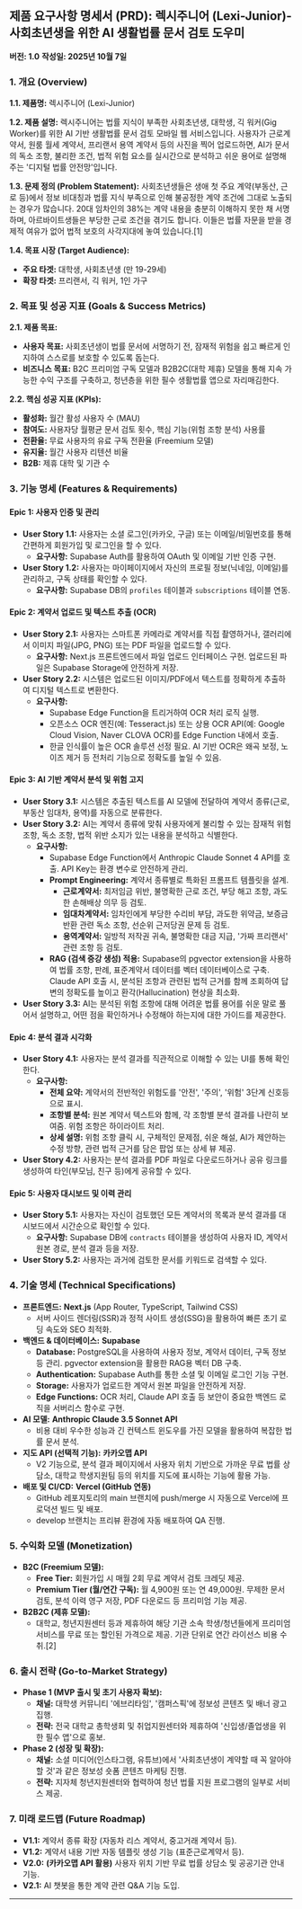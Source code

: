 

## **제품 요구사항 명세서 (PRD): 렉시주니어 (Lexi-Junior)- 사회초년생을 위한 AI 생활법률 문서 검토 도우미**

**버전: 1.0**
**작성일: 2025년 10월 7일**

### **1. 개요 (Overview)**

**1.1. 제품명:** 렉시주니어 (Lexi-Junior)

**1.2. 제품 설명:**
렉시주니어는 법률 지식이 부족한 사회초년생, 대학생, 긱 워커(Gig Worker)를 위한 AI 기반 생활법률 문서 검토 모바일 웹 서비스입니다. 사용자가 근로계약서, 원룸 월세 계약서, 프리랜서 용역 계약서 등의 사진을 찍어 업로드하면, AI가 문서의 독소 조항, 불리한 조건, 법적 위험 요소를 실시간으로 분석하고 쉬운 용어로 설명해주는 '디지털 법률 안전망'입니다.

**1.3. 문제 정의 (Problem Statement):**
사회초년생들은 생애 첫 주요 계약(부동산, 근로 등)에서 정보 비대칭과 법률 지식 부족으로 인해 불공정한 계약 조건에 그대로 노출되는 경우가 많습니다. 20대 임차인의 38%는 계약 내용을 충분히 이해하지 못한 채 서명하며, 아르바이트생들은 부당한 근로 조건을 겪기도 합니다. 이들은 법률 자문을 받을 경제적 여유가 없어 법적 보호의 사각지대에 놓여 있습니다.[1]

**1.4. 목표 시장 (Target Audience):**

  * **주요 타겟:** 대학생, 사회초년생 (만 19-29세)
  * **확장 타겟:** 프리랜서, 긱 워커, 1인 가구

### **2. 목표 및 성공 지표 (Goals & Success Metrics)**

**2.1. 제품 목표:**

  * **사용자 목표:** 사회초년생이 법률 문서에 서명하기 전, 잠재적 위험을 쉽고 빠르게 인지하여 스스로를 보호할 수 있도록 돕는다.
  * **비즈니스 목표:** B2C 프리미엄 구독 모델과 B2B2C(대학 제휴) 모델을 통해 지속 가능한 수익 구조를 구축하고, 청년층을 위한 필수 생활법률 앱으로 자리매김한다.

**2.2. 핵심 성공 지표 (KPIs):**

  * **활성화:** 월간 활성 사용자 수 (MAU)
  * **참여도:** 사용자당 월평균 문서 검토 횟수, 핵심 기능(위험 조항 분석) 사용률
  * **전환율:** 무료 사용자의 유료 구독 전환율 (Freemium 모델)
  * **유지율:** 월간 사용자 리텐션 비율
  * **B2B:** 제휴 대학 및 기관 수

### **3. 기능 명세 (Features & Requirements)**

#### **Epic 1: 사용자 인증 및 관리**

  * **User Story 1.1:** 사용자는 소셜 로그인(카카오, 구글) 또는 이메일/비밀번호를 통해 간편하게 회원가입 및 로그인을 할 수 있다.
      * **요구사항:** Supabase Auth를 활용하여 OAuth 및 이메일 기반 인증 구현.
  * **User Story 1.2:** 사용자는 마이페이지에서 자신의 프로필 정보(닉네임, 이메일)를 관리하고, 구독 상태를 확인할 수 있다.
      * **요구사항:** Supabase DB의 `profiles` 테이블과 `subscriptions` 테이블 연동.

#### **Epic 2: 계약서 업로드 및 텍스트 추출 (OCR)**

  * **User Story 2.1:** 사용자는 스마트폰 카메라로 계약서를 직접 촬영하거나, 갤러리에서 이미지 파일(JPG, PNG) 또는 PDF 파일을 업로드할 수 있다.
      * **요구사항:** Next.js 프론트엔드에서 파일 업로드 인터페이스 구현. 업로드된 파일은 Supabase Storage에 안전하게 저장.
  * **User Story 2.2:** 시스템은 업로드된 이미지/PDF에서 텍스트를 정확하게 추출하여 디지털 텍스트로 변환한다.
      * **요구사항:**
          * Supabase Edge Function을 트리거하여 OCR 처리 로직 실행.
          * 오픈소스 OCR 엔진(예: Tesseract.js) 또는 상용 OCR API(예: Google Cloud Vision, Naver CLOVA OCR)를 Edge Function 내에서 호출.
          * 한글 인식률이 높은 OCR 솔루션 선정 필요. AI 기반 OCR은 왜곡 보정, 노이즈 제거 등 전처리 기능으로 정확도를 높일 수 있음.

#### **Epic 3: AI 기반 계약서 분석 및 위험 고지**

  * **User Story 3.1:** 시스템은 추출된 텍스트를 AI 모델에 전달하여 계약서 종류(근로, 부동산 임대차, 용역)를 자동으로 분류한다.
  * **User Story 3.2:** AI는 계약서 종류에 맞춰 사용자에게 불리할 수 있는 잠재적 위험 조항, 독소 조항, 법적 위반 소지가 있는 내용을 분석하고 식별한다.
      * **요구사항:**
          * Supabase Edge Function에서 Anthropic Claude Sonnet 4 API를 호출. API Key는 환경 변수로 안전하게 관리.
          * **Prompt Engineering:** 계약서 종류별로 특화된 프롬프트 템플릿을 설계.
              * **근로계약서:** 최저임금 위반, 불명확한 근로 조건, 부당 해고 조항, 과도한 손해배상 의무 등 검토.
              * **임대차계약서:** 임차인에게 부당한 수리비 부담, 과도한 위약금, 보증금 반환 관련 독소 조항, 선순위 근저당권 문제 등 검토.
              * **용역계약서:** 일방적 저작권 귀속, 불명확한 대금 지급, '가짜 프리랜서' 관련 조항 등 검토.
          * **RAG (검색 증강 생성) 적용:** Supabase의 pgvector extension을 사용하여 법률 조항, 판례, 표준계약서 데이터를 벡터 데이터베이스로 구축. Claude API 호출 시, 분석된 조항과 관련된 법적 근거를 함께 조회하여 답변의 정확도를 높이고 환각(Hallucination) 현상을 최소화.
  * **User Story 3.3:** AI는 분석된 위험 조항에 대해 어려운 법률 용어를 쉬운 말로 풀어서 설명하고, 어떤 점을 확인하거나 수정해야 하는지에 대한 가이드를 제공한다.

#### **Epic 4: 분석 결과 시각화**

  * **User Story 4.1:** 사용자는 분석 결과를 직관적으로 이해할 수 있는 UI를 통해 확인한다.
      * **요구사항:**
          * **전체 요약:** 계약서의 전반적인 위험도를 '안전', '주의', '위험' 3단계 신호등으로 표시.
          * **조항별 분석:** 원본 계약서 텍스트와 함께, 각 조항별 분석 결과를 나란히 보여줌. 위험 조항은 하이라이트 처리.
          * **상세 설명:** 위험 조항 클릭 시, 구체적인 문제점, 쉬운 해설, AI가 제안하는 수정 방향, 관련 법적 근거를 담은 팝업 또는 상세 뷰 제공.
  * **User Story 4.2:** 사용자는 분석 결과를 PDF 파일로 다운로드하거나 공유 링크를 생성하여 타인(부모님, 친구 등)에게 공유할 수 있다.

#### **Epic 5: 사용자 대시보드 및 이력 관리**

  * **User Story 5.1:** 사용자는 자신이 검토했던 모든 계약서의 목록과 분석 결과를 대시보드에서 시간순으로 확인할 수 있다.
      * **요구사항:** Supabase DB에 `contracts` 테이블을 생성하여 사용자 ID, 계약서 원본 경로, 분석 결과 등을 저장.
  * **User Story 5.2:** 사용자는 과거에 검토한 문서를 키워드로 검색할 수 있다.

### **4. 기술 명세 (Technical Specifications)**

  * **프론트엔드:** **Next.js** (App Router, TypeScript, Tailwind CSS)
      * 서버 사이드 렌더링(SSR)과 정적 사이트 생성(SSG)을 활용하여 빠른 초기 로딩 속도와 SEO 최적화.
  * **백엔드 & 데이터베이스:** **Supabase**
      * **Database:** PostgreSQL을 사용하여 사용자 정보, 계약서 데이터, 구독 정보 등 관리. pgvector extension을 활용한 RAG용 벡터 DB 구축.
      * **Authentication:** Supabase Auth를 통한 소셜 및 이메일 로그인 기능 구현.
      * **Storage:** 사용자가 업로드한 계약서 원본 파일을 안전하게 저장.
      * **Edge Functions:** OCR 처리, Claude API 호출 등 보안이 중요한 백엔드 로직을 서버리스 함수로 구현.
  * **AI 모델:** **Anthropic Claude 3.5 Sonnet API**
      * 비용 대비 우수한 성능과 긴 컨텍스트 윈도우를 가진 모델을 활용하여 복잡한 법률 문서 분석.
  * **지도 API (선택적 기능):** **카카오맵 API**
      * V2 기능으로, 분석 결과 페이지에서 사용자 위치 기반으로 가까운 무료 법률 상담소, 대학교 학생지원팀 등의 위치를 지도에 표시하는 기능에 활용 가능.
  * **배포 및 CI/CD:** **Vercel (GitHub 연동)**
      * GitHub 레포지토리의 main 브랜치에 push/merge 시 자동으로 Vercel에 프로덕션 빌드 및 배포.
      * develop 브랜치는 프리뷰 환경에 자동 배포하여 QA 진행.

### **5. 수익화 모델 (Monetization)**

  * **B2C (Freemium 모델):**
      * **Free Tier:** 회원가입 시 매월 2회 무료 계약서 검토 크레딧 제공.
      * **Premium Tier (월/연간 구독):** 월 4,900원 또는 연 49,000원. 무제한 문서 검토, 분석 이력 영구 저장, PDF 다운로드 등 프리미엄 기능 제공.
  * **B2B2C (제휴 모델):**
      * 대학교, 청년지원센터 등과 제휴하여 해당 기관 소속 학생/청년들에게 프리미엄 서비스를 무료 또는 할인된 가격으로 제공. 기관 단위로 연간 라이선스 비용 수취.[2]

### **6. 출시 전략 (Go-to-Market Strategy)**

  * **Phase 1 (MVP 출시 및 초기 사용자 확보):**
      * **채널:** 대학생 커뮤니티 '에브리타임', '캠퍼스픽'에 정보성 콘텐츠 및 배너 광고 집행.
      * **전략:** 전국 대학교 총학생회 및 취업지원센터와 제휴하여 '신입생/졸업생을 위한 필수 앱'으로 홍보.
  * **Phase 2 (성장 및 확장):**
      * **채널:** 소셜 미디어(인스타그램, 유튜브)에서 '사회초년생이 계약할 때 꼭 알아야 할 것'과 같은 정보성 숏폼 콘텐츠 마케팅 진행.
      * **전략:** 지자체 청년지원센터와 협력하여 청년 법률 지원 프로그램의 일부로 서비스 제공.

### **7. 미래 로드맵 (Future Roadmap)**

  * **V1.1:** 계약서 종류 확장 (자동차 리스 계약서, 중고거래 계약서 등).
  * **V1.2:** 계약서 내용 기반 자동 템플릿 생성 기능 (표준근로계약서 등).
  * **V2.0:** **(카카오맵 API 활용)** 사용자 위치 기반 무료 법률 상담소 및 공공기관 안내 기능.
  * **V2.1:** AI 챗봇을 통한 계약 관련 Q\&A 기능 도입.

-----